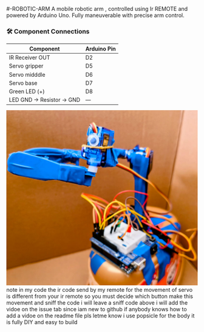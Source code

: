 #-ROBOTIC-ARM
A mobile robotic arm , controlled using Ir REMOTE and powered by Arduino Uno. Fully maneuverable with precise arm control.
### 🛠️ Component Connections

| Component               | Arduino Pin        |
|------------------------|--------------------|
| IR Receiver OUT         | D2                 |
| Servo gripper           | D5                |
| Servo midddle           | D6                  |
| Servo base               | D7               |
| Green LED (+)           | D8                 |
| LED GND → Resistor → GND | —                 |

![Robotic Arm Image](https://raw.githubusercontent.com/abdulhaadicoder/MOBILE-ROBOTIC-ARM/88368a38bb21d4b19ae60e53b3c1f7602c5e91f5/WhatsApp%20Image%202025-06-05%20at%2011.38.23_369f75e7.jpg)
note in my code the ir code send by my remote  for the movement of servo is different from your ir remote so you must decide which button make this movement and  sniff the code i will leave a sniff code above 
i will add the vidoe on the issue tab since iam new to github if anybody  knows how to add a vidoe on the readme file pls letme know
i use popsicle for the body it is fully DIY and easy to build

